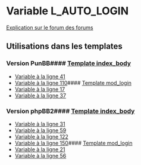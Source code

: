 # Variable L_AUTO_LOGIN
[Explication sur le forum des forums](http://forum.forumactif.com/t294113-listing-des-variables#L_AUTO_LOGIN)
## Utilisations dans les templates
### Version PunBB#### [Template index_body](punbb/index_body.md)
* [Variable à la ligne 41](../punbb/index_body.tpl#L41)
* [Variable à la ligne 110](../punbb/index_body.tpl#L110)#### [Template mod_login](punbb/mod_login.md)
* [Variable à la ligne 17](../punbb/mod_login.tpl#L17)
* [Variable à la ligne 37](../punbb/mod_login.tpl#L37)
### Version phpBB2#### [Template index_body](subsilver/index_body.md)
* [Variable à la ligne 31](../subsilver/index_body.tpl#L31)
* [Variable à la ligne 59](../subsilver/index_body.tpl#L59)
* [Variable à la ligne 122](../subsilver/index_body.tpl#L122)
* [Variable à la ligne 150](../subsilver/index_body.tpl#L150)#### [Template mod_login](subsilver/mod_login.md)
* [Variable à la ligne 21](../subsilver/mod_login.tpl#L21)
* [Variable à la ligne 56](../subsilver/mod_login.tpl#L56)